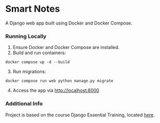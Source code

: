 # Smart Notes 
A Django web app built using Docker and Docker Compose. 

### Running Locally

1. Ensure Docker and Docker Compose are installed.
2. Build and run containers: 
```shell 
docker compose up -d --build
```

3. Run migrations:
```shell
docker compose run web python manage.py migrate
```

4. Access the app via [http://localhost:8000](http://localhost:8000)


### Additional Info
Project is based on the course Django Essential Training, located [here](https://www.linkedin.com/learning-login/share?account=73722380&forceAccount=false&redirect=https%3A%2F%2Fwww.linkedin.com%2Flearning%2Fdjango-essential-training%3Ftrk%3Dshare_ent_url%26shareId%3D0VeWWa0gTUKW8HJ3%252BKDpaQ%253D%253D).